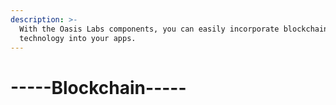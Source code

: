 ```yaml
---
description: >-
  With the Oasis Labs components, you can easily incorporate blockchain
  technology into your apps.
---
```


# -----Blockchain-----

